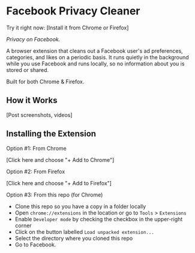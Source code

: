 # Facebook Privacy Cleaner

Try it right now: [Install it from Chrome or Firefox]

*Privacy on Facebook.*

A browser extension that cleans out a Facebook user's ad preferences, categories, and likes on a periodic basis. It runs quietly in the background while you use Facebook and runs locally, so no information about you is stored or shared.

Built for both Chrome & Firefox.

## How it Works

[Post screenshots, videos]

## Installing the Extension

Option #1: From Chrome

[Click here and choose "+ Add to Chrome"]

Option #2: From Firefox

[Click here and choose "+ Add to Firefox"]

Option #3: From this repo (for Chrome)

* Clone this repo so you have a copy in a folder locally
* Open `chrome://extensions` in the location or go to `Tools` > `Extensions`
* Enable `Developer mode` by checking the checkbox in the upper-right corner
* Click on the button labelled `Load unpacked extension...`
* Select the directory where you cloned this repo
* Go to Facebook.
